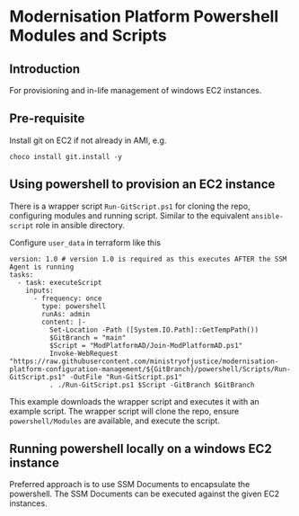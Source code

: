 # Modernisation Platform Powershell Modules and Scripts

## Introduction

For provisioning and in-life management of windows EC2 instances.

## Pre-requisite

Install git on EC2 if not already in AMI, e.g.

```
choco install git.install -y
```

## Using powershell to provision an EC2 instance

There is a wrapper script `Run-GitScript.ps1` for cloning the repo,
configuring modules and running script.  Similar to the equivalent
`ansible-script` role in ansible directory.

Configure `user_data` in terraform like this

```
version: 1.0 # version 1.0 is required as this executes AFTER the SSM Agent is running
tasks:
  - task: executeScript
    inputs:
      - frequency: once
        type: powershell
        runAs: admin
        content: |-
          Set-Location -Path ([System.IO.Path]::GetTempPath())
          $GitBranch = "main"
          $Script = "ModPlatformAD/Join-ModPlatformAD.ps1"
          Invoke-WebRequest "https://raw.githubusercontent.com/ministryofjustice/modernisation-platform-configuration-management/${GitBranch}/powershell/Scripts/Run-GitScript.ps1" -OutFile "Run-GitScript.ps1"
          . ./Run-GitScript.ps1 $Script -GitBranch $GitBranch
```

This example downloads the wrapper script and executes it with an example script.
The wrapper script will clone the repo, ensure `powershell/Modules` are available,
and execute the script.

## Running powershell locally on a windows EC2 instance

Preferred approach is to use SSM Documents to encapsulate the powershell.
The SSM Documents can be executed against the given EC2 instances.
